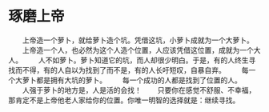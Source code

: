 # 琢磨上帝
　　上帝造一个萝卜，就给萝卜造个坑。凭借这坑，小萝卜成就为一个大萝卜。 
　　上帝造一个人，也必然为这个人造个位置，人应该凭借这位置，成就为一个大人。 
　　人不如萝卜。萝卜知道它的坑，而人却很少明白。于是，有的人终生寻找而不得，有的人自以为找到了而不是，有的人长吁短叹，自暴自弃。 
　　每一个大萝卜都是拥有大坑的萝卜。 
　　每一个成功的人都是找到了位置的人。 
　　人强于萝卜的地方是，人是活的会找！ 
　　只要你在感觉不舒服、不幸福，那肯定不是上帝他老人家给你的位置。你唯一明智的选择就是：继续寻找。
 